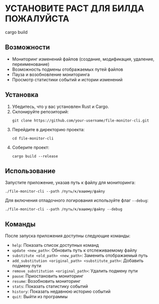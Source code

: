 # УСТАНОВИТЕ РАСТ ДЛЯ БИЛДА ПОЖАЛУЙСТА
cargo build

## Возможности

- Мониторинг изменений файлов (создание, модификация, удаление, переименование)
- Возможность подмены отображаемых путей файлов
- Пауза и возобновление мониторинга
- Просмотр статистики событий и истории изменений

## Установка

1. Убедитесь, что у вас установлен Rust и Cargo.
2. Склонируйте репозиторий:
   ```
   git clone https://github.com/your-username/file-monitor-cli.git
   ```
3. Перейдите в директорию проекта:
   ```
   cd file-monitor-cli
   ```
4. Соберите проект:
   ```
   cargo build --release
   ```

## Использование

Запустите приложение, указав путь к файлу для мониторинга:

```
./file-monitor-cli --path /путь/к/вашему/файлу
```

Для включения отладочного логирования используйте флаг `--debug`:

```
./file-monitor-cli --path /путь/к/вашему/файлу --debug
```

## Команды

После запуска приложения доступны следующие команды:

- `help`: Показать список доступных команд
- `update <new_path>`: Обновить путь к отслеживаемому файлу
- `substitute <old_path> <new_path>`: Заменить отображаемый путь
- `add_substitution <original_path> <substitute_path>`: Добавить подмену пути
- `remove_substitution <original_path>`: Удалить подмену пути
- `pause`: Приостановить мониторинг
- `resume`: Возобновить мониторинг
- `stats`: Показать статистику событий
- `history`: Показать недавнюю историю событий
- `quit`: Выйти из программы
